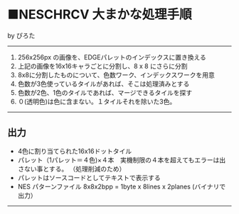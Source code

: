 ﻿# ■NESCHRCV 大まかな処理手順  

by ぴろた  

---

1. 256x256px の画像を、EDGEパレットのインデックスに置き換える
2. 上記の画像を16x16キャラごとに分割し、8 x 8 にさらに分割
3. 8x8に分割したものについて、色数ワーク、インデックスワークを用意
4. 色数が3色使っているタイルがあれば、そこは処理済みとする
5. 色数が2色、1色のタイルであれば、マージできるタイルを探す
6. ０(透明色)は色に含まない。１タイルそれを除いた3色。

---

## 出力  

- 4色に割り当てられた16x16ドットタイル
- パレット（1パレット＝４色)×４本　実機制限の４本を超えてもエラーは出さない事とする。
（処理削減のため）
- パレットはソースコードとしてテキストで表示する
- NES パターンファイル 8x8x2bpp = 1byte x 8lines x 2planes
(バイナリで出力）

---
